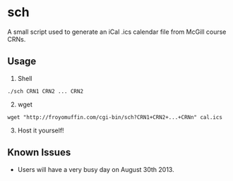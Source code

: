 sch
===

A small script used to generate an iCal .ics calendar file from McGill course CRNs.

Usage
-----

1. Shell  
```
./sch CRN1 CRN2 ... CRN2
```
2. wget  
```
wget "http://froyomuffin.com/cgi-bin/sch?CRN1+CRN2+...+CRNn" cal.ics
```  
3. Host it yourself!

Known Issues 
------------

- Users will have a very busy day on August 30th 2013.
